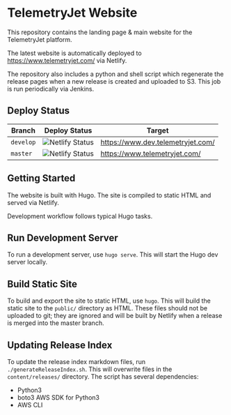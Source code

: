 # TelemetryJet Website

This repository contains the landing page & main website for the TelemetryJet platform.

The latest website is automatically deployed to https://www.telemetryjet.com/ via Netlify.

The repository also includes a python and shell script which regenerate the release pages when a new release is
created and uploaded to S3. This job is run periodically via Jenkins.

## Deploy Status

|Branch|Deploy Status|Target|
|------|-------------|------|
|`develop`|![Netlify Status](https://api.netlify.com/api/v1/badges/f5607e1f-2edd-4b31-bf52-f0972d7c3cb0/deploy-status)|https://www.dev.telemetryjet.com/|
|`master`|![Netlify Status](https://api.netlify.com/api/v1/badges/98de982b-64cc-4ea3-9db4-4cba062fedfc/deploy-status)|https://www.telemetryjet.com/|

## Getting Started

The website is built with Hugo. The site is compiled to static HTML and served via Netlify.

Development workflow follows typical Hugo tasks.

## Run Development Server

To run a development server, use `hugo serve`. This will start the Hugo dev server locally.

## Build Static Site

To build and export the site to static HTML, use `hugo`. This will build the static site to the `public/` directory as HTML. These files should not be uploaded to git; they are ignored and will be built by Netlify when a release is merged into the master branch. 

## Updating Release Index

To update the release index markdown files, run `./generateReleaseIndex.sh`. This will overwrite files in the `content/releases/` directory. The script has several dependencies:

- Python3
- boto3 AWS SDK for Python3
- AWS CLI